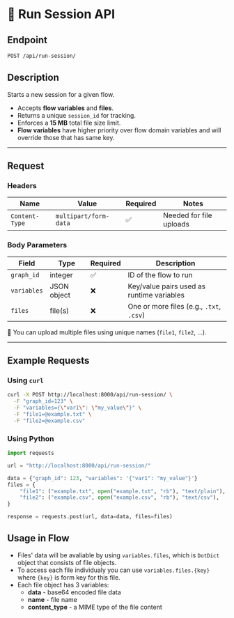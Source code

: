 
# 📘 Run Session API

## **Endpoint**

```bash
POST /api/run-session/
```

## **Description**
Starts a new session for a given flow.  

- Accepts **flow variables** and **files**.  
- Returns a unique `session_id` for tracking.  
- Enforces a **15 MB** total file size limit.
- **Flow variables** have higher priority over flow domain variables and will override those that has same key.

---

## **Request**

### Headers
| Name            | Value                  | Required | Notes                              |
|-----------------|------------------------|----------|------------------------------------|
| `Content-Type`  | `multipart/form-data`  | ✅       | Needed for file uploads            |

### Body Parameters
| Field       | Type         | Required | Description |
|-------------|-------------|----------|-------------|
| `graph_id`  | integer     | ✅        | ID of the flow to run |
| `variables` | JSON object | ❌        | Key/value pairs used as runtime variables |
| `files`     | file(s)     | ❌        | One or more files (e.g., `.txt`, `.csv`) |

📌 You can upload multiple files using unique names (`file1`, `file2`, …).

---

## **Example Requests**

### Using `curl`
```bash
curl -X POST http://localhost:8000/api/run-session/ \
  -F "graph_id=123" \
  -F "variables={\"var1\": \"my_value\"}" \
  -F "file1=@example.txt" \
  -F "file2=@example.csv"
```

### Using Python
```py
import requests

url = "http://localhost:8000/api/run-session/"

data = {"graph_id": 123, "variables": '{"var1": "my_value"}'}
files = {
    "file1": ("example.txt", open("example.txt", "rb"), "text/plain"),
    "file2": ("example.csv", open("example.csv", "rb"), "text/csv"),
}

response = requests.post(url, data=data, files=files)
```

## **Usage in Flow**

- Files' data will be avaliable by using `variables.files`, which is `DotDict` object that consists of file objects.
- To access each file individualy you can use `variables.files.{key}` where `{key}` is form key for this file.
- Each file object has 3 variables:
    - **data** - base64 encoded file data
    - **name** - file name
    - **content_type** - a MIME type of the file content
